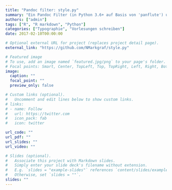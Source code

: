 ```yaml
---
title: "Pandoc filter: style.py"
summary: "Ein Pandoc Filter (in Python 3.6+ auf Basis von 'panflute') um Stilelemente in Rmarkdown Dokumenten mittels geeigneter SPAN- bzw. DIV-Blöcke in entsprechende HTML-Stukturen bzw. LaTeX-Kommandos umzuwandelt."
authors: ["admin"]
tags: ["R", "R markdown", "Python"]
categories: ["Typographie", "Vorlesungen schreiben"]
date: 2017-02-10T00:00:00

# Optional external URL for project (replaces project detail page).
external_link: "https://github.com/NMarkgraf/style.py"

# Featured image
# To use, add an image named `featured.jpg/png` to your page's folder.
# Focal points: Smart, Center, TopLeft, Top, TopRight, Left, Right, BottomLeft, Bottom, BottomRight.
image:
  caption: ""
  focal_point: ""
  preview_only: false

# Custom links (optional).
#   Uncomment and edit lines below to show custom links.
# links:
# - name: Follow
#   url: https://twitter.com
#   icon_pack: fab
#   icon: twitter

url_code: ""
url_pdf: ""
url_slides: ""
url_video: ""

# Slides (optional).
#   Associate this project with Markdown slides.
#   Simply enter your slide deck's filename without extension.
#   E.g. `slides = "example-slides"` references `content/slides/example-slides.md`.
#   Otherwise, set `slides = ""`.
slides: ""
---
```

